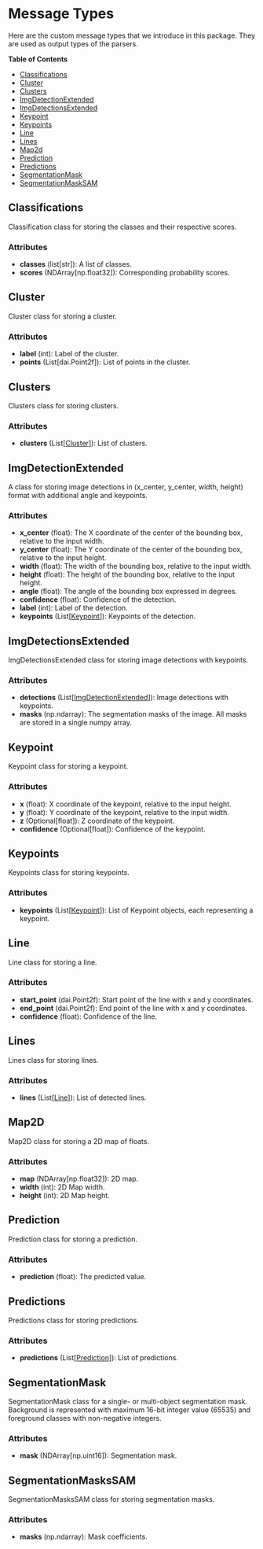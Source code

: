 # Message Types

Here are the custom message types that we introduce in this package. They are used as output types of the parsers.

**Table of Contents**

- [Classifications](#classifications)
- [Cluster](#cluster)
- [Clusters](#clusters)
- [ImgDetectionExtended](#imgdetectionextended)
- [ImgDetectionsExtended](#imgdetectionsextended)
- [Keypoint](#keypoint)
- [Keypoints](#keypoints)
- [Line](#line)
- [Lines](#lines)
- [Map2d](#map2d)
- [Prediction](#prediction)
- [Predictions](#predictions)
- [SegmentationMask](#segmentationmask)
- [SegmentationMaskSAM](#segmentationmaskssam)

## Classifications

Classification class for storing the classes and their respective scores.

### Attributes

- **classes** (list\[str\]): A list of classes.
- **scores** (NDArray\[np.float32\]): Corresponding probability scores.

## Cluster

Cluster class for storing a cluster.

### Attributes

- **label** (int): Label of the cluster.
- **points** (List\[dai.Point2f\]): List of points in the cluster.

## Clusters

Clusters class for storing clusters.

### Attributes

- **clusters** (List\[[Cluster](#cluster)\]): List of clusters.

## ImgDetectionExtended

A class for storing image detections in (x_center, y_center, width, height) format with additional angle and keypoints.

### Attributes

- **x_center** (float): The X coordinate of the center of the bounding box, relative to the input width.
- **y_center** (float): The Y coordinate of the center of the bounding box, relative to the input height.
- **width** (float): The width of the bounding box, relative to the input width.
- **height** (float): The height of the bounding box, relative to the input height.
- **angle** (float): The angle of the bounding box expressed in degrees.
- **confidence** (float): Confidence of the detection.
- **label** (int): Label of the detection.
- **keypoints** (List\[[Keypoint](#keypoint)\]): Keypoints of the detection.

## ImgDetectionsExtended

ImgDetectionsExtended class for storing image detections with keypoints.

### Attributes

- **detections** (List\[[ImgDetectionExtended](#imgdetectionextended)\]): Image detections with keypoints.
- **masks** (np.ndarray): The segmentation masks of the image. All masks are stored in a single numpy array.

## Keypoint

Keypoint class for storing a keypoint.

### Attributes

- **x** (float): X coordinate of the keypoint, relative to the input height.
- **y** (float): Y coordinate of the keypoint, relative to the input width.
- **z** (Optional\[float\]): Z coordinate of the keypoint.
- **confidence** (Optional\[float\]): Confidence of the keypoint.

## Keypoints

Keypoints class for storing keypoints.

### Attributes

- **keypoints** (List\[[Keypoint](#keypoint)\]): List of Keypoint objects, each representing a keypoint.

## Line

Line class for storing a line.

### Attributes

- **start_point** (dai.Point2f): Start point of the line with x and y coordinates.
- **end_point** (dai.Point2f): End point of the line with x and y coordinates.
- **confidence** (float): Confidence of the line.

## Lines

Lines class for storing lines.

### Attributes

- **lines** (List\[[Line](#line)\]): List of detected lines.

## Map2D

Map2D class for storing a 2D map of floats.

### Attributes

- **map** (NDArray\[np.float32\]): 2D map.
- **width** (int): 2D Map width.
- **height** (int): 2D Map height.

## Prediction

Prediction class for storing a prediction.

### Attributes

- **prediction** (float): The predicted value.

## Predictions

Predictions class for storing predictions.

### Attributes

- **predictions** (List\[[Prediction](#prediction)\]): List of predictions.

## SegmentationMask

SegmentationMask class for a single- or multi-object segmentation mask. Background is represented with maximum 16-bit integer value (65535) and foreground classes with non-negative integers.

### Attributes

- **mask** (NDArray\[np.uint16\]): Segmentation mask.

## SegmentationMasksSAM

SegmentationMasksSAM class for storing segmentation masks.

### Attributes

- **masks** (np.ndarray): Mask coefficients.
